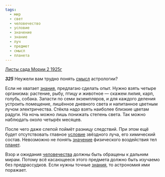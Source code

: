 ```yaml
---
tags:
  - мир
  - свет
  - человечество
  - условие
  - значение
  - знание
  - луч
  - предмет
  - смысл
  - планета
---
```


[Листы сада Мории 2 1925г](/agni/1925)

___325___
Неужели вам трудно понять [смысл](/tag/#смысл) астрологии?   

Если не хватает [знания](/tag/#знание), предлагаю сделать опыт. Нужно взять четыре организма: растение, рыбу, птицу и животное — скажем лилия, карп, голубь, собака. Запасти по семи экземпляров, и для каждого деления устроить помещение, лишённое дневного света и напитанное цветным лучом электричества. Стёкла надо взять наиболее близкие цветам радуги. На ночь можно лишь понижать степень света. Так можно наблюдать около четырёх месяцев.   

После чего даже слепой поймёт разницу следствий. При этом ещё будет отсутствовать главное [условие](/tag/#условие) звёздного луча, его химический состав. Невозможно не понять [значение](/tag/#значение) физического воздействия тел [планет](/tag/#планета).   

Взор и ожидания [человечества](/tag/#человечество) должны быть обращены к дальним мирам. Потому всё касающееся этого предмета должно быть изучаемо без предрассудков. Если нужны точные [знания](/tag/#знание), то астрономия ими поражает.   

